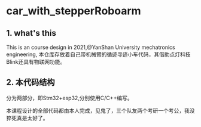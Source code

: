 # car_with_stepperRoboarm
## 1. what's this
This is an course design in 2021,@YanShan University mechatronics engineering,
本仓库存放着自己带机械臂的循迹寻迹小车代码，其借助点灯科技Blink还具有物联网功能。
## 2. 本代码结构
分为两部分，即Stm32+esp32,分别使用C/C++编写。

本课程设计的全部代码都由本人完成，见鬼了，三个队友两个考研一个考公，我没猝死真是太好了。
